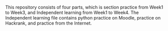 This repository consists of four parts, which is section practice from Week1 to Week3, and Independent learning from Week1 to Week4.
The Independent learning file contains python practice on Moodle, practice on Hackrank, and practice from the Internet.
